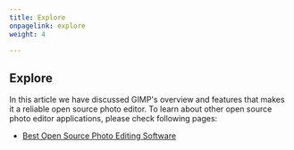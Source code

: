 ```yaml
---
title: Explore
onpagelink: explore
weight: 4

---
```


Explore
-------

In this article we have discussed GIMP's overview and features that makes it a reliable open source photo editor. To learn about other open source photo editor applications, please check following pages:

- [Best Open Source Photo Editing Software](https://products.containerize.com/photo-editing-software)
 